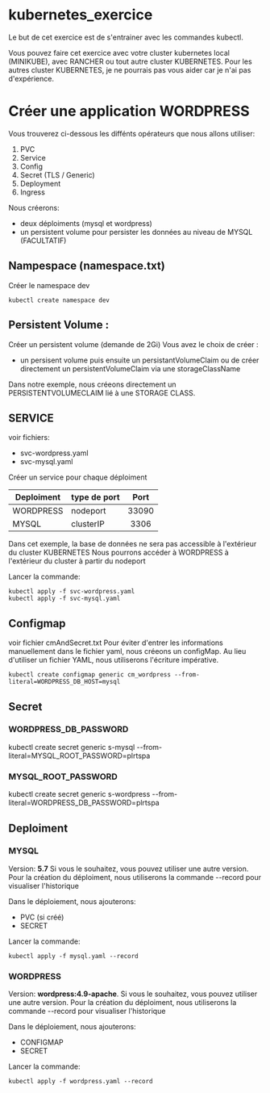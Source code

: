 # kubernetes_exercice

Le but de cet exercice est de s'entrainer avec les commandes kubectl.

Vous pouvez faire cet exercice avec votre cluster kubernetes local (MINIKUBE), avec RANCHER ou tout autre cluster KUBERNETES.
Pour les autres cluster KUBERNETES, je ne pourrais pas vous aider car je n'ai pas d'expérience.

# Créer une application WORDPRESS
Vous trouverez ci-dessous les diffénts opérateurs que nous allons utiliser:

1. PVC
2. Service
3. Config
4. Secret (TLS / Generic)
5. Deployment
6. Ingress

Nous créerons:
- deux déploiments (mysql et wordpress)
- un persistent volume pour persister les données au niveau de MYSQL (FACULTATIF)

## Nampespace (namespace.txt)
Créer le namespace dev

```shell
kubectl create namespace dev
```

## Persistent Volume :
Créer un persistent volume (demande de 2Gi)
Vous avez le choix de créer :
- un persisent volume puis ensuite un persistantVolumeClaim ou de créer directement un persistentVolumeClaim via une storageClassName
 
 Dans notre exemple, nous créeons directement un PERSISTENTVOLUMECLAIM lié à une STORAGE CLASS.
 
 ## SERVICE 
 voir fichiers:
 - svc-wordpress.yaml
 - svc-mysql.yaml
 
 Créer un service pour chaque déploiment
 
| Deploiment     |   type de port  | Port |  
| -------------  | -------------   |:---: |
| WORDPRESS      |     nodeport    |33090 |  
| MYSQL          |     clusterIP   |3306  |    

Dans cet exemple, la base de données ne sera pas accessible à l'extérieur du cluster KUBERNETES
Nous pourrons accéder à WORDPRESS à l'extérieur du cluster à partir du nodeport

Lancer la commande:
``` shell
kubectl apply -f svc-wordpress.yaml
kubectl apply -f svc-mysql.yaml
```

## Configmap
voir fichier cmAndSecret.txt
Pour éviter d'entrer les informations manuellement dans le fichier yaml, nous créeons un configMap.
Au lieu d'utiliser un fichier YAML, nous utiliserons l'écriture impérative.

```shell
kubectl create configmap generic cm_wordpress --from-literal=WORDPRESS_DB_HOST=mysql
```

## Secret
### WORDPRESS_DB_PASSWORD
kubectl create secret generic s-mysql --from-literal=MYSQL_ROOT_PASSWORD=plrtspa

### MYSQL_ROOT_PASSWORD
kubectl create secret generic s-wordpress --from-literal=WORDPRESS_DB_PASSWORD=plrtspa

## Deploiment

### MYSQL
Version: **5.7**
Si vous le souhaitez, vous pouvez utiliser une autre version.
Pour la création du déploiment, nous utiliserons la commande --record pour visualiser l'historique

Dans le déploiement, nous ajouterons:
- PVC (si créé)
- SECRET

Lancer la commande:
``` shell
kubectl apply -f mysql.yaml --record
```

### WORDPRESS
Version: **wordpress:4.9-apache**.
Si vous le souhaitez, vous pouvez utiliser une autre version.
Pour la création du déploiment, nous utiliserons la commande --record pour visualiser l'historique

Dans le déploiement, nous ajouterons:
- CONFIGMAP
- SECRET

Lancer la commande:
``` shell
kubectl apply -f wordpress.yaml --record
```


